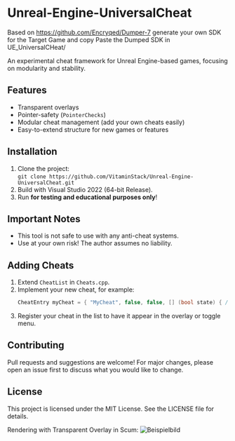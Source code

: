 # Unreal-Engine-UniversalCheat

Based on https://github.com/Encryqed/Dumper-7
generate your own SDK for the Target Game and copy Paste the Dumped SDK in UE_UniversalCHeat/

An experimental cheat framework for Unreal Engine-based games, focusing on modularity and stability.

## Features
- Transparent overlays
- Pointer-safety (`PointerChecks`)
- Modular cheat management (add your own cheats easily)
- Easy-to-extend structure for new games or features

## Installation
1. Clone the project:  
   `git clone https://github.com/VitaminStack/Unreal-Engine-UniversalCheat.git`
2. Build with Visual Studio 2022 (64-bit Release).
3. Run **for testing and educational purposes only**!

## Important Notes
- This tool is not safe to use with any anti-cheat systems.
- Use at your own risk! The author assumes no liability.

## Adding Cheats
1. Extend `CheatList` in `Cheats.cpp`.
2. Implement your new cheat, for example:
   ```cpp
   CheatEntry myCheat = { "MyCheat", false, false, [] (bool state) { /* ... */ }, [] () { /* ... */ } };
   ```
3. Register your cheat in the list to have it appear in the overlay or toggle menu.

## Contributing
Pull requests and suggestions are welcome! For major changes, please open an issue first to discuss what you would like to change.

## License
This project is licensed under the MIT License. See the LICENSE file for details.

Rendering with Transparent Overlay in Scum:
![Beispielbild](https://github.com/VitaminStack/Unreal-Engine-UniversalCheat/blob/main/Screen.PNG)
